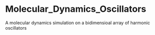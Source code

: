 # Molecular_Dynamics_Oscillators
A molecular dynamics simulation on a bidimensioal array of harmonic oscillators
